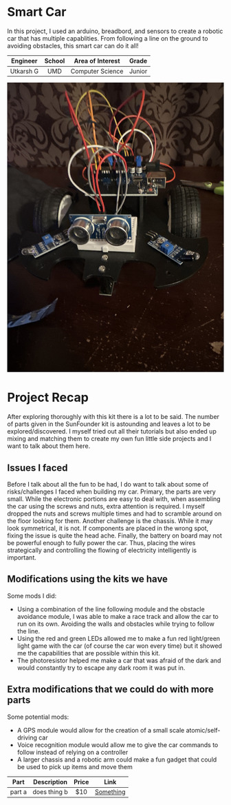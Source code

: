# Smart Car
In this project, I used an arduino, breadbord, and sensors to create a robotic car that has multiple capablities. From following a line on the ground to avoiding obstacles, this smart car can do it all!

| **Engineer** | **School** | **Area of Interest** | **Grade** |
|:--:|:--:|:--:|:--:|
|Utkarsh G | UMD | Computer Science | Junior

![Headstone Image](IMG_4308.jpg)
  
# Project Recap
After exploring thoroughly with this kit there is a lot to be said. The number of parts given in the SunFounder kit is astounding and leaves a lot to be explored/discovered. I myself tried out all their tutorials but also ended up mixing and matching them to create my own fun little side projects and I want to talk about them here.

## Issues I faced
Before I talk about all the fun to be had, I do want to talk about some of risks/challenges I faced when building my car. Primary, the parts are very small. While the electronic portions are easy to deal with, when assembling the car using the screws and nuts, extra attention is required. I myself dropped the nuts and screws multiple times and had to scramble around on the floor looking for them. Another challenge is the chassis. While it may look symmetrical, it is not. If components are placed in the wrong spot, fixing the issue is quite the head ache. Finally, the battery on board may not be powerful enough to fully power the car. Thus, placing the wires strategically and controlling the flowing of electricity intelligently is important. 

## Modifications using the kits we have
Some mods I did: 
  - Using a combination of the line following module and the obstacle avoidance module, I was able to make a race track and allow the car to run on its own. Avoiding the walls and obstacles while trying to follow the line.
  - Using the red and green LEDs allowed me to make a fun red light/green light game with the car (of course the car won every time) but it showed me the capabilities that are possible within this kit. 
  - The photoresistor helped me make a car that was afraid of the dark and would constantly try to escape any dark room it was put in. 

## Extra modifications that we could do with more parts
Some potential mods: 
  - A GPS module would allow for the creation of a small scale atomic/self-driving car
  - Voice recognition module would allow me to give the car commands to follow instead of relying on a controller
  - A larger chassis and a robotic arm could make a fun gadget that could be used to pick up items and move them




| Part  | Description | Price | Link | 
| :-: | :-: | :-: | :-: | 
| part a  | does thing b  | $10 | <a href="www.something.com"> Something </a> | 
